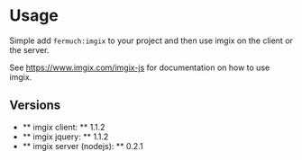 # Usage

Simple add ```fermuch:imgix``` to your project and then use imgix on the client or the server.

See https://www.imgix.com/imgix-js for documentation on how to use imgix.

## Versions

* ** imgix client: ** 1.1.2
* ** imgix jquery: ** 1.1.2
* ** imgix server (nodejs): ** 0.2.1